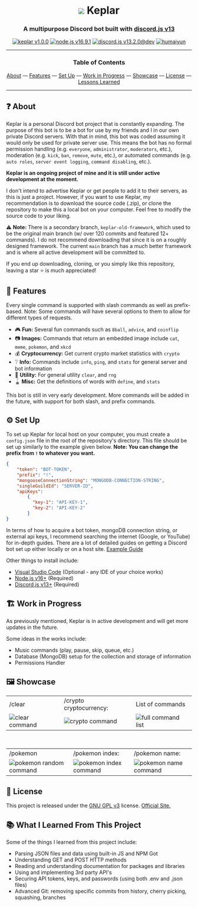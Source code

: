 <h1 align="center">
  <br>
  <a href="https://github.com/humaiyun/Keplar"><img src="https://i.imgur.com/elGCHSV.png"></a>
  Keplar
</h1>
<h3 align=center>A multipurpose Discord bot built with <a href=https://discord.js.org/#/>discord.js v13</a></h3>

<div align="center">
  <a href="https://github.com/humaiyun/Keplar/#readme"><img src="https://i.imgur.com/KaLFwxa.png" alt="keplar v1.0.0"></a>
  <a href="https://nodejs.org/en/" target="_blank"><img src="https://i.imgur.com/uvlgpbh.png" alt="node.js v16.9.1"></a>
  <a href="https://github.com/discordjs" target="_blank"><img src="https://i.imgur.com/Llwof2G.png" alt="discord.js v13.2.0@dev"></a>
  <a href="https://github.com/humaiyun" target="_blank"><img src="https://i.imgur.com/gtuq1SA.png" alt="humaiyun"></a>
</div><hr>
<div align="center">
  <h3>Table of Contents</h3>
  <a href="#about">About</a>
  — 
  <a href="#features">Features</a>
  — 
  <a href="#setup">Set Up</a>
  — 
  <a href="#wip">Work in Progress</a>
  — 
  <a href="#showcase">Showcase</a>
  — 
  <a href="#license">License</a>
  — 
  <a href="#learned">Lessons Learned</a>
</div>
<hr>
<h2 id="about"> ❓ About </h2>

Keplar is a personal Discord bot project that is constantly expanding. The purpose of this bot is to be a bot for use by my friends and I in our own private Discord servers. With that in mind, this bot was coded assuming it would only be used for private server use. This means the bot has no formal permission handling (e.g. `everyone`, `administrator`, `moderators`, etc.), moderation (e.g. `kick`, `ban`, `remove`, `mute`, etc.), or automated commands (e.g. `auto roles`, `server event logging`, `command disabling`, etc.). 

<strong>Keplar is an ongoing project of mine and it is still under active development at the moment.</strong>

I don't intend to advertise Keplar or get people to add it to their servers, as this is just a project. However, if you want to use Keplar, my recommendation is to download the source code (.zip), or clone the repository to make this a local bot on your computer. Feel free to modify the source code to your liking.

⚠ <strong>Note: </strong>There is a secondary branch, `keplar-old-framework`, which used to be the original main branch (w/ over 120 commits and featured 12+ commands). I do not recommend downloading that since it is on a roughly designed framework. The current `main` branch has a much better framework and is where all active development will be committed to. 

If you end up downloading, cloning, or you simply like this repository, leaving a star ⭐ is much appreciated!


<h2 id="features"> 📃 Features </h2>

Every single command is supported with slash commands as well as prefix-based. Note: Some commands will have several options to them to allow for different types of requests.

* 🎮 **Fun:** Several fun commands such as `8ball`, `advice`, and `coinflip`
* 📷 **Images:** Commands that return an embedded image include `cat`, `meme`, `pokemon`, and `xkcd`
* 💰 **Cryptocurrency:** Get current crypto market statistics with `crypto`
* ❔ **Info:** Commands include `info`, `ping`, and `stats` for general server and bot information
* 🔧 **Utility:** For general utility `clear`, and `rng`
* 🪀 **Misc:** Get the definitions of words with `define`, and `stats`

This bot is still in very early development. More commands will be added in the future, with support for both slash, and prefix commands.


<h2 id="setup"> ⚙ Set Up </h2>

To set up Keplar for local host on your computer, you must create a `config.json` file in the root of the repository's directory. This file should be set up similarly to the example given below. **Note: You can change the prefix from `!` to whatever you want.** 

```json
{
    "token": "BOT-TOKEN",
    "prefix": "!",
    "mongooseConnectionString": "MONGODB-CONNECTION-STRING",
    "singleGuildId": "SERVER-ID",
    "apiKeys": 
        {
          "key-1": "API-KEY-1",
          "key-2": "API-KEY-2"
        }
}
```
In terms of how to acquire a bot token, mongoDB connection string, or external api keys, I recommend searching the internet (Google, or YouTube) for in-depth guides. There are a lot of detailed guides on getting a Discord bot set up either locally or on a host site. <a href="https://www.digitaltrends.com/gaming/how-to-make-a-discord-bot/">Example Guide</a>

  <p>
    Other things to install include:
    <ul>
      <li><a href="https://code.visualstudio.com/">Visual Studio Code</a> (Optional - any IDE of your choice works)</li>
      <li><a href="https://nodejs.org/en/">Node.js v16+</a> (Required)</li>
      <li><a href="https://discord.js.org/#/">Discord.js v13+</a> (Required)</li>
    </ul>
  </p>

<h2 id="wip"> 🏗 Work in Progress </h2>
  <p>As previously mentioned, Keplar is in active development and will get more updates in the future.</p>
  <p>
    Some ideas in the works include:
    <ul>
      <li>Music commands (play, pause, skip, queue, etc.)</li>
      <li>Database (MongoDB) setup for the collection and storage of information</li>
      <li>Permissions Handler</li>
    </ul>
  </p>
  

<h2 id="showcase"> 🖼 Showcase </h2>
<table>
  <tbody>
    <tr>
      <td>/clear</td>
      <td>/crypto cryptocurrency:</td>
      <td>List of commands</td>
    </tr>
    <tr>
      <td><img src="https://i.imgur.com/ovCLU10.gif" alt="clear command"></td>
      <td><img src="https://i.imgur.com/tjdQU9Z.gif" alt="crypto command"></td>
      <td><img src="https://i.imgur.com/dbXZdzA.gif" alt="full command list"></td>
    </tr>
  </tbody>
</table>
<br>
<table>
  <tbody>
    <tr>
      <td>/pokemon</td>
      <td>/pokemon index:</td>
      <td>/pokemon name:</td>
    </tr>  
    <tr>
      <td><img src="https://i.imgur.com/chQpNs5.gif" alt="pokemon random command"></td>
      <td><img src="https://i.imgur.com/rdKLalj.gif" alt="pokemon index command"></td>
      <td><img src="https://i.imgur.com/eqo7qqp.gif" alt="pokemon name command"></td>
    </tr>
  </tbody>
</table>


<h2 id="license"> 📝 License </h2>
  <p>
    This project is released under the <a href="https://github.com/humaiyun/Keplar/blob/main/LICENSE">GNU GPL v3</a> license. <a href="https://www.gnu.org/licenses/gpl-3.0.en.html">Official Site.</a>
  </p>

<h2 id="learned"> 📚 What I Learned From This Project </h2>
  <p>
    Some of the things I learned from this project include:
    <ul>
      <li>Parsing JSON files and data using built-in JS and NPM Got</li>
      <li>Understanding GET and POST HTTP methods</li>
      <li>Reading and understanding documentation for packages and libraries</li>
      <li>Using and implementing 3rd party API's</li>
      <li>Securing API tokens, keys, and passwords (using both .env and .json files)</li>
      <li>Advanced Git: removing specific commits from history, cherry picking, squashing, branches</li>
    </ul>
  </p>



  
